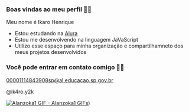 ### Boas vindas ao meu perfil 🐒🐵
 
Meu nome é Ikaro Henrique

- Estou estudando na [Alura](https://www.alura.com.br)
- Estou me desenvolvendo na linguagem JaVaScript
- Utilizo esse espaço para minha organização e compartilhamneto dos meus projetos desenvolvidos

### Você pode entrar em contato comigo 🏳️‍🌈

00001114843908sp@al.educacao.sp.gov.br

@ik4ro.y2k


[<img src="https://media1.tenor.com/m/8s-8TBPVZrUAAAAd/alanzoka1.gif" alt="Alanzoka1 GIF - Alanzoka1 GIFs"/>](https://media1.tenor.com/m/8s-8TBPVZrUAAAAd/alanzoka1.gif))
